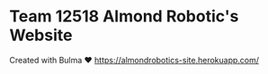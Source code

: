 # Team 12518 Almond Robotic's Website
Created with Bulma ❤️ 
https://almondrobotics-site.herokuapp.com/
